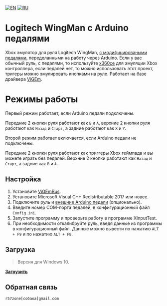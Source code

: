 [![EN](https://user-images.githubusercontent.com/9499881/33184537-7be87e86-d096-11e7-89bb-f3286f752bc6.png)](https://github.com/r57zone/LogitechWingmanArduinoPedals/) 
[![RU](https://user-images.githubusercontent.com/9499881/27683795-5b0fbac6-5cd8-11e7-929c-057833e01fb1.png)](https://github.com/r57zone/LogitechWingmanArduinoPedals/blob/master/README.RU.md)

# Logitech WingMan с Arduino педалями
Xbox эмулятор для руля Logitech WingMan, [с модифицироваными педалями](https://github.com/r57zone/XboxExternalPedals), переделанными на работу через Arduino. Если у вас обычный руль, с педалями, то используйте [x360ce](https://www.x360ce.com/) для эмуляции Xbox контроллера, если педалей нет, то можно использовать этот проект, тригеры можно эмулировать кнопками на руле. Работает на базе драйвера [ViGEm](https://github.com/ViGEm).

# Режимы работы
Первый режим работает, если Arduino педали подключены.

Передние 2 кнопки руля работают как `B` и `A`, верхние 2 кнопки руля работают как `Назад` и `Старт`, а задние работают как `X` и `Y`.



Второй режим работает включается, если Arduino педали не подключены.

Передние 2 кнопки руля работают как триггеры Xbox геймпада и вы можете играть без педалей. Верхние 2 кнопки работают как `Назад` и `Старт`, а задние как `B` и `A`.

## Настройка
1. Установите [ViGEmBus](https://github.com/ViGEm/ViGEmBus/releases).
2. Установите Microsoft Visual C++ Redistributable 2017 или новее.
3. Подключите руль и [внешние Arduino педали](https://github.com/r57zone/XboxExternalPedals) (опционально).
4. Введите номер COM-порта педалей, в конфигурационный файл `Config.ini`.
5. Запустите программу и проверьте работу в программе XInputTest.
6. При необходимости откалибруйте руль, введя данные из программы в конфигурационный файл. Данные можно вывести по нажатию `ALT + F9` и по нажатию `ALT + F8`.

## Загрузка
>Версия для Windows 10.

**[Загрузить](https://github.com/r57zone/LogitechWingmanArduinoPedals/releases)**

## Обратная связь
`r57zone[собака]gmail.com`